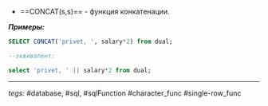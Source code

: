 -  ==CONCAT(s,s)== - функция конкатенации.

***Примеры:***
```sql
SELECT CONCAT('privet, ', salary*2) from dual;

--эквивалент:

select 'privet, ' || salary*2 from dual;
```
---
*tegs:* #database, #sql, #sqlFunction #character_func #single-row_func 